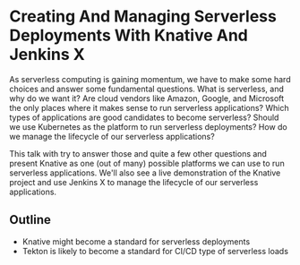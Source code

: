 # Creating And Managing Serverless Deployments With Knative And Jenkins X

As serverless computing is gaining momentum, we have to make some hard choices and answer some fundamental questions. What is serverless, and why do we want it? Are cloud vendors like Amazon, Google, and Microsoft the only places where it makes sense to run serverless applications? Which types of applications are good candidates to become serverless? Should we use Kubernetes as the platform to run serverless deployments? How do we manage the lifecycle of our serverless applications?

This talk with try to answer those and quite a few other questions and present Knative as one (out of many) possible platforms we can use to run serverless applications. We'll also see a live demonstration of the Knative project and use Jenkins X to manage the lifecycle of our serverless applications.

## Outline

* Knative might become a standard for serverless deployments
* Tekton is likely to become a standard for CI/CD type of serverless loads